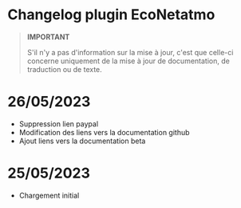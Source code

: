 # Changelog plugin EcoNetatmo

>**IMPORTANT**
>
>S'il n'y a pas d'information sur la mise à jour, c'est que celle-ci concerne uniquement de la mise à jour de documentation, de traduction ou de texte.

# 26/05/2023

- Suppression lien paypal
- Modification des liens vers la documentation github
- Ajout liens vers la documentation beta

# 25/05/2023

- Chargement initial

